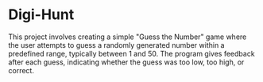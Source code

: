 # Digi-Hunt
This project involves creating a simple "Guess the Number" game where the user attempts to guess a randomly generated number within a predefined range, typically between 1 and 50. The program gives feedback after each guess, indicating whether the guess was too low, too high, or correct.
